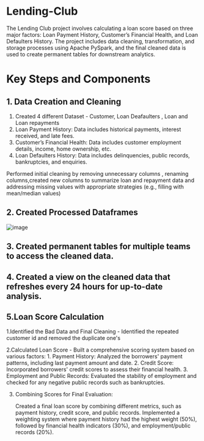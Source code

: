 # Lending-Club

The Lending Club project involves calculating a loan score based on three major factors: Loan Payment History, Customer’s Financial Health, and Loan Defaulters History. The project includes data cleaning, transformation, and storage processes using Apache PySpark, and the final cleaned data is used to create permanent tables for downstream analytics.

# Key Steps and Components
## 1. Data Creation and Cleaning
   1. Created 4 different Dataset - Customer, Loan Deafaulters , Loan and Loan repayments
   2. Loan Payment History: Data includes historical payments, interest received, and late fees.
   3. Customer’s Financial Health: Data includes customer employment details, income, home ownership, etc. 
   4. Loan Defaulters History: Data includes delinquencies, public records, bankruptcies, and enquiries.

Performed initial cleaning by removing unnecessary columns , renaming columns,created new columns to summarize loan and repayment data and addressing missing values with appropriate strategies (e.g., filling with mean/median values)



## 2. Created Processed Dataframes
![image](https://github.com/priyaljain04/Landing-Club/assets/44484014/0549717c-913e-4e59-bbfe-0943068ab0d3)


## 3. Created permanent tables for multiple teams to access the cleaned data.

## 4. Created a view on the cleaned data that refreshes every 24 hours for up-to-date analysis.

## 5.Loan Score Calculation
   1.Identified the Bad Data and Final Cleaning - Identified the repeated customer id and removed the duplicate one's 

   2.Calculated Loan Score - 
   Built a comprehensive scoring system based on various factors:
      1. Payment History: Analyzed the borrowers' payment patterns, including last payment amount and date.
      2. Credit Score: Incorporated borrowers' credit scores to assess their financial health.
      3. Employment and Public Records: Evaluated the stability of employment and checked for any negative public records such as bankruptcies.

   3. Combining Scores for Final Evaluation:

      Created a final loan score by combining different metrics, such as payment history, credit score, and public records.
      Implemented a weighting system where payment history had the highest weight (50%), followed by financial health indicators (30%), and employment/public records (20%).
   


